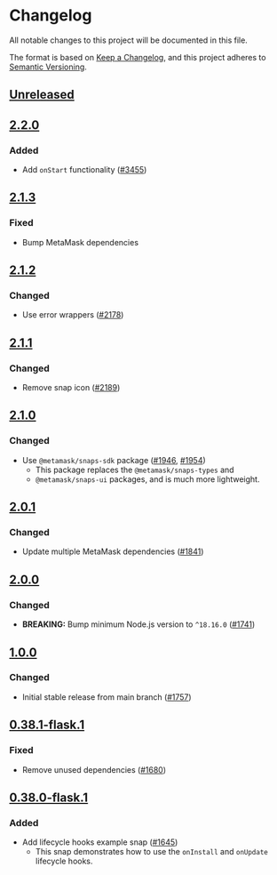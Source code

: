 # Changelog

All notable changes to this project will be documented in this file.

The format is based on [Keep a Changelog](https://keepachangelog.com/en/1.0.0/),
and this project adheres to [Semantic Versioning](https://semver.org/spec/v2.0.0.html).

## [Unreleased]

## [2.2.0]

### Added

- Add `onStart` functionality ([#3455](https://github.com/MetaMask/snaps/pull/3455))

## [2.1.3]

### Fixed

- Bump MetaMask dependencies

## [2.1.2]

### Changed

- Use error wrappers ([#2178](https://github.com/MetaMask/snaps/pull/2178))

## [2.1.1]

### Changed

- Remove snap icon ([#2189](https://github.com/MetaMask/snaps/pull/2189))

## [2.1.0]

### Changed

- Use `@metamask/snaps-sdk` package ([#1946](https://github.com/MetaMask/snaps/pull/1946), [#1954](https://github.com/MetaMask/snaps/pull/1954))
  - This package replaces the `@metamask/snaps-types` and
  - `@metamask/snaps-ui` packages, and is much more lightweight.

## [2.0.1]

### Changed

- Update multiple MetaMask dependencies ([#1841](https://github.com/MetaMask/snaps/pull/1841))

## [2.0.0]

### Changed

- **BREAKING:** Bump minimum Node.js version to `^18.16.0` ([#1741](https://github.com/MetaMask/snaps/pull/1741))

## [1.0.0]

### Changed

- Initial stable release from main branch ([#1757](https://github.com/MetaMask/snaps/pull/1757))

## [0.38.1-flask.1]

### Fixed

- Remove unused dependencies ([#1680](https://github.com/MetaMask/snaps/pull/1680))

## [0.38.0-flask.1]

### Added

- Add lifecycle hooks example snap ([#1645](https://github.com/MetaMask/snaps/pull/1645))
  - This snap demonstrates how to use the `onInstall` and `onUpdate` lifecycle hooks.

[Unreleased]: https://github.com/MetaMask/snaps/compare/@metamask/lifecycle-hooks-example-snap@2.2.0...HEAD
[2.2.0]: https://github.com/MetaMask/snaps/compare/@metamask/lifecycle-hooks-example-snap@2.1.3...@metamask/lifecycle-hooks-example-snap@2.2.0
[2.1.3]: https://github.com/MetaMask/snaps/compare/@metamask/lifecycle-hooks-example-snap@2.1.2...@metamask/lifecycle-hooks-example-snap@2.1.3
[2.1.2]: https://github.com/MetaMask/snaps/compare/@metamask/lifecycle-hooks-example-snap@2.1.1...@metamask/lifecycle-hooks-example-snap@2.1.2
[2.1.1]: https://github.com/MetaMask/snaps/compare/@metamask/lifecycle-hooks-example-snap@2.1.0...@metamask/lifecycle-hooks-example-snap@2.1.1
[2.1.0]: https://github.com/MetaMask/snaps/compare/@metamask/lifecycle-hooks-example-snap@2.0.1...@metamask/lifecycle-hooks-example-snap@2.1.0
[2.0.1]: https://github.com/MetaMask/snaps/compare/@metamask/lifecycle-hooks-example-snap@2.0.0...@metamask/lifecycle-hooks-example-snap@2.0.1
[2.0.0]: https://github.com/MetaMask/snaps/compare/@metamask/lifecycle-hooks-example-snap@1.0.0...@metamask/lifecycle-hooks-example-snap@2.0.0
[1.0.0]: https://github.com/MetaMask/snaps/compare/@metamask/lifecycle-hooks-example-snap@0.38.1-flask.1...@metamask/lifecycle-hooks-example-snap@1.0.0
[0.38.1-flask.1]: https://github.com/MetaMask/snaps/compare/@metamask/lifecycle-hooks-example-snap@0.38.0-flask.1...@metamask/lifecycle-hooks-example-snap@0.38.1-flask.1
[0.38.0-flask.1]: https://github.com/MetaMask/snaps/releases/tag/@metamask/lifecycle-hooks-example-snap@0.38.0-flask.1
